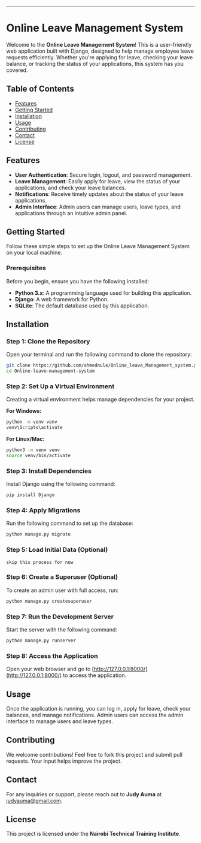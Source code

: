 ---

# Online Leave Management System

Welcome to the **Online Leave Management System**! This is a user-friendly web application built with Django, designed to help manage employee leave requests efficiently. Whether you're applying for leave, checking your leave balance, or tracking the status of your applications, this system has you covered.

## Table of Contents

- [Features](#features)
- [Getting Started](#getting-started)
- [Installation](#installation)
- [Usage](#usage)
- [Contributing](#contributing)
- [Contact](#contact)
- [License](#license)

## Features

- **User Authentication**: Secure login, logout, and password management.
- **Leave Management**: Easily apply for leave, view the status of your applications, and check your leave balances.
- **Notifications**: Receive timely updates about the status of your leave applications.
- **Admin Interface**: Admin users can manage users, leave types, and applications through an intuitive admin panel.

## Getting Started

Follow these simple steps to set up the Online Leave Management System on your local machine.

### Prerequisites

Before you begin, ensure you have the following installed:

- **Python 3.x**: A programming language used for building this application.
- **Django**: A web framework for Python.
- **SQLite**: The default database used by this application.

## Installation

### Step 1: Clone the Repository

Open your terminal and run the following command to clone the repository:

```bash
git clone https://github.com/ahmednule/Online_leave_Management_system.git
cd Online-leave-management-system
```

### Step 2: Set Up a Virtual Environment

Creating a virtual environment helps manage dependencies for your project.

**For Windows:**

```bash
python -m venv venv
venv\Scripts\activate
```

**For Linux/Mac:**

```bash
python3 -m venv venv
source venv/bin/activate
```

### Step 3: Install Dependencies

Install Django using the following command:

```bash
pip install Django
```

### Step 4: Apply Migrations

Run the following command to set up the database:

```bash
python manage.py migrate
```

### Step 5: Load Initial Data (Optional)

```skip this process for now```
### Step 6: Create a Superuser (Optional)

To create an admin user with full access, run:

```bash
python manage.py createsuperuser
```

### Step 7: Run the Development Server

Start the server with the following command:

```bash
python manage.py runserver
```

### Step 8: Access the Application

Open your web browser and go to [http://127.0.0.1:8000/](http://127.0.0.1:8000/) to access the application.

## Usage

Once the application is running, you can log in, apply for leave, check your balances, and manage notifications. Admin users can access the admin interface to manage users and leave types.

## Contributing

We welcome contributions! Feel free to fork this project and submit pull requests. Your input helps improve the project.

## Contact

For any inquiries or support, please reach out to **Judy Auma** at [judyauma@gmail.com](mailto:judyauma@gmail.com).

## License

This project is licensed under the **Nairobi Technical Training Institute**.